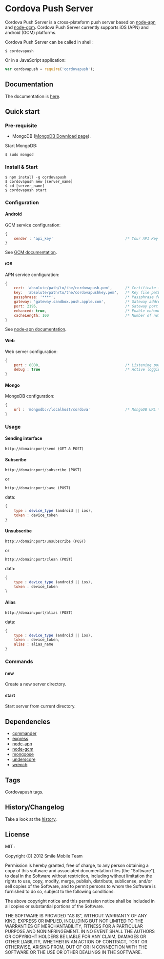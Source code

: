 # Cordova Push Server

Cordova Push Server is a cross-plateform push server based on [node-apn](https://github.com/argon/node-apn) and [node-gcm](https://github.com/ToothlessGear/node-gcm). Cordova Push Server currently supports iOS (APN) and android (GCM) platforms.

Cordova Push Server can be called in shell:

```shell
$ cordovapush
```

Or in a JavaScript application:

```js
var cordovapush = require('cordovapush');
```


## Documentation

The documentation is [here](https://github.com/Smile-SA/cordovapush-server/tree/master/docs#table-of-contents).

## Quick start

### Pre-requisite

+ MongoDB ([MongoDB Download page](http://www.mongodb.org/downloads)).

Start MongoDB:

```shell
$ sudo mongod
```

### Install & Start

```shell
$ npm install -g cordovapush
$ cordovapush new [server_name]
$ cd [server_name]
$ cordovapush start
```


### Configuration

#### Android

GCM service configuration:

```js
{
	sender : 'api_key'                                 /* Your API Key */
}
```

See [GCM documentation](http://developer.android.com/guide/google/gcm/gs.html).

#### iOS

APN service configuration:

```js
{
	cert: 'absolute/path/to/the/cordovapush.pem',      /* Certificate file path */
	key:  'absolute/path/to/the/cordovapushkey.pem',   /* Key file path */
	passphrase: '****',                                /* Passphrase for the Key file */
	gateway: 'gateway.sandbox.push.apple.com',         /* Gateway address */
	port: 2195,                                        /* Gateway port */
	enhanced: true,                                    /* Enable enhanced format */
	cacheLength: 100                                   /* Number of notifications to cache */
}
```

See [node-apn documentation](https://github.com/argon/node-apn#connecting).

#### Web

Web server configuration:

```js
{
	port : 8080,                                       /* Listening port */
	debug : true                                       /* Active logging request mode */
}
```

#### Mongo

MongoDB configuration:

```js
{
	url : 'mongodb://localhost/cordova'                /* MongoDB URL */
}
```

### Usage

#### Sending interface

```
http://domain:port/send (GET & POST)
```

#### Subscribe

```
http://domain:port/subscribe (POST)
```

or


```
http://domain:port/save (POST)
```

data:

```js
{
	type : device_type (android || ios),
	token : device_token
}
```

#### Unsubscribe

```
http://domain:port/unsubscribe (POST)
```

or


```
http://domain:port/clean (POST)
```

data:

```js
{
	type : device_type (android || ios),
	token : device_token
}
```

#### Alias

```
http://domain:port/alias (POST)
```

data:

```js
{
	type : device_type (android || ios),
	token : device_token,
	alias : alias_name
}
```

### Commands

#### new

Create a new server directory.

#### start

Start server from current directory.

## Dependencies

  * [commander](https://github.com/visionmedia/commander.js)
  * [express](https://github.com/visionmedia/express)
  * [node-apn](https://github.com/argon/node-apn)
  * [node-gcm](https://github.com/ToothlessGear/node-gcm)
  * [mongoose](https://github.com/LearnBoost/mongoose)
  * [underscore](https://github.com/documentcloud/underscore)
  * [wrench](https://github.com/ryanmcgrath/wrench-js)

## Tags
[Cordovapush tags](https://github.com/Smile-SA/cordovapush-server/tags).

## History/Changelog

Take a look at the [history](https://github.com/Smile-SA/cordovapush-server/blob/master/HISTORY.md#history).

## License

MIT :

Copyright (C) 2012 Smile Mobile Team

Permission is hereby granted, free of charge, to any person obtaining a copy of this software and associated documentation files (the "Software"), to deal in the Software without restriction, including without limitation the rights to use, copy, modify, merge, publish, distribute, sublicense, and/or sell copies of the Software, and to permit persons to whom the Software is furnished to do so, subject to the following conditions:

The above copyright notice and this permission notice shall be included in all copies or substantial portions of the Software.

THE SOFTWARE IS PROVIDED "AS IS", WITHOUT WARRANTY OF ANY KIND, EXPRESS OR IMPLIED, INCLUDING BUT NOT LIMITED TO THE WARRANTIES OF MERCHANTABILITY, FITNESS FOR A PARTICULAR PURPOSE AND NONINFRINGEMENT. IN NO EVENT SHALL THE AUTHORS OR COPYRIGHT HOLDERS BE LIABLE FOR ANY CLAIM, DAMAGES OR OTHER LIABILITY, WHETHER IN AN ACTION OF CONTRACT, TORT OR OTHERWISE, ARISING FROM, OUT OF OR IN CONNECTION WITH THE SOFTWARE OR THE USE OR OTHER DEALINGS IN THE SOFTWARE.
